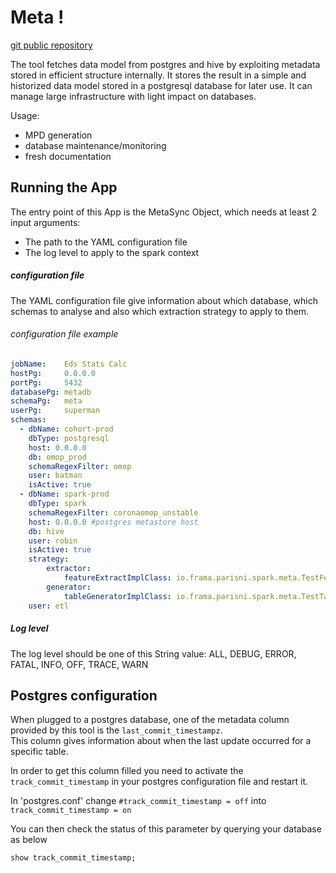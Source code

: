 # Meta !

[git public repository][git-repo]

The tool fetches data model from postgres and hive by exploiting metadata stored in efficient structure internally. It stores the result in a simple and historized data model stored in a postgresql database for later use. It can manage large infrastructure with light impact on databases.

Usage:
- MPD generation
- database maintenance/monitoring
- fresh documentation

## Running the App

The entry point of this App is the MetaSync Object, which needs at least 2 input arguments:

- The path to the YAML configuration file
- The log level to apply to the spark context

##### configuration file
The YAML configuration file give information about which database, which schemas to analyse and also which extraction 
strategy to apply to them.

###### configuration file example


``` yaml
jobName:    Eds Stats Calc
hostPg:     0.0.0.0
portPg:     5432
databasePg: metadb
schemaPg:   meta
userPg:     superman
schemas:
  - dbName: cohort-prod
    dbType: postgresql
    host: 0.0.0.0
    db: omop_prod
    schemaRegexFilter: omop
    user: batman
    isActive: true
  - dbName: spark-prod
    dbType: spark
    schemaRegexFilter: coronaomop_unstable
    host: 0.0.0.0 #postgres metastore host
    db: hive
    user: robin
    isActive: true
    strategy:
        extractor:
            featureExtractImplClass: io.frama.parisni.spark.meta.TestFeatureExtractImpl
        generator:
            tableGeneratorImplClass: io.frama.parisni.spark.meta.TestTableGeneratorImpl
    user: etl
```

##### Log level
The log level should be one of this String value: ALL, DEBUG, ERROR, FATAL, INFO, OFF, TRACE, WARN

## Postgres configuration

When plugged to a postgres database, one of the metadata column provided by this tool is the `last_commit_timestampz`.<br>
This column gives information about when the last update occurred for a specific table.

In order to get this column filled you need to activate the `track_commit_timestamp` in your postgres configuration file 
and restart it.

In 'postgres.conf' change ```#track_commit_timestamp = off``` into ```track_commit_timestamp = on```

You can then check the status of this parameter by querying your database as below 

```sql
show track_commit_timestamp;
```



[git-repo]: <https://framagit.org/parisni/spark-etl/-/tree/master/spark-meta>